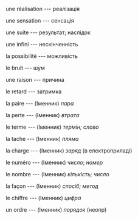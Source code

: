 une réalisation --- реалізація



une sensation --- сенсація



une suite --- результат; наслідок



une infini --- нескінченність



la possibilité --- можливість



le bruit --- шум



une raison --- причина



le retard --- затримка



la paire --- (Іменник)
*пара*



la perte --- (Іменник)
*втрата*



le terme --- (Іменник)
*термін; слово*



la tache --- (Іменник)
*пляма*



la charge --- (Іменник)
*заряд* (в електроприладі)



le numéro --- (Іменник)
*число*; *номер*



le nombre --- (Іменник)
*кількість; число*



la façon --- (Іменник)
*спосіб; метод*



le chiffre --- (Іменник)
*цифра*



un ordre --- (Іменник)
*порядок* (неопр)